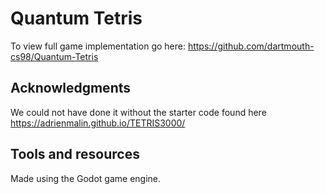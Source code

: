 # Quantum Tetris 

To view full game implementation go here: https://github.com/dartmouth-cs98/Quantum-Tetris

## Acknowledgments 
We could not have done it without the starter code found here https://adrienmalin.github.io/TETRIS3000/

## Tools and resources

Made using the Godot game engine.  
